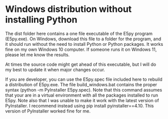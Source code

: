 # Windows distribution without installing Python

The dist folder here contains a one file executable of the E5py program (E5py.exe).  On Windows, download this file to a folder for the program, and it should run without the need to install Python or Python packages.  It works fine on my own Windows 10 computer.  If someone runs it on Windows 11, please let me know the results.

At times the source code might get ahead of this executable, but I will do my best to update it when major changes occur.

If you are developer, you can use the E5py.spec file included here to rebuild a distribution of E5py.exe.  The file build_windows.bat contains the proper syntax (python -m PyInstaller E5py.spec).  Note that this command assumes that your are in a virtual environment with all the packages installed to run E5py.  Note also that I was unable to make it work with the latest version of PyInstaller.  I recommend instead using pip install pyinstaller==4.10.  This version of PyInstaller worked fine for me.